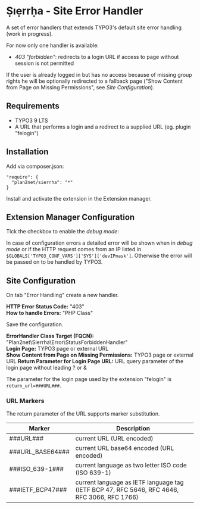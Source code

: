 # Ṣıẹrrḥa - Site Error Handler

A set of error handlers that extends TYPO3's default site error handling (work in progress).

For now only one handler is available:

* _403 "forbidden"_: redirects to a login URL if access to page without session is not permitted

If the user is already logged in but has no access because of missing group rights he will be optionally
redirected to a fallback page ("Show Content from Page on Missing Permissions", see *Site Configuration*).

## Requirements

* TYPO3 9 LTS
* A URL that performs a login and a redirect to a supplied URL (eg. plugin "felogin")

## Installation

Add via composer.json: 

```
"require": {
  "plan2net/sierrha": "*"
}
```

Install and activate the extension in the Extension manager.

## Extension Manager Configuration

Tick the checkbox to enable the _debug mode_:

In case of configuration errors a detailed error will be shown when in _debug mode_ or
if the HTTP request comes from an IP listed in `$GLOBALS['TYPO3_CONF_VARS']['SYS']['devIPmask']`.
Otherwise the error will be passed on to be handled by TYPO3.

## Site Configuration

On tab "Error Handling" create a new handler.

**HTTP Error Status Code:** "403"  
**How to handle Errors:** "PHP Class"

Save the configuration.

**ErrorHandler Class Target (FQCN):** "Plan2net\Sierrha\Error\StatusForbiddenHandler"  
**Login Page:** TYPO3 page or external URL  
**Show Content from Page on Missing Permissions:** TYPO3 page or external URL
**Return Parameter for Login Page URL:** URL query parameter of the login page without leading ? or &

The parameter for the login page used by the extension "felogin" is `return_url=###URL###`.

### URL Markers

The return parameter of the URL supports marker substitution.  

Marker | Description
------ | -----------
###URL### |current URL (URL encoded)
###URL_BASE64### | current URL base64 encoded (URL encoded)
###ISO_639-1### | current language as two letter ISO code (ISO 639-1)
###IETF_BCP47### | current language as IETF language tag (IETF BCP 47, RFC 5646, RFC 4646, RFC 3066, RFC 1766)
